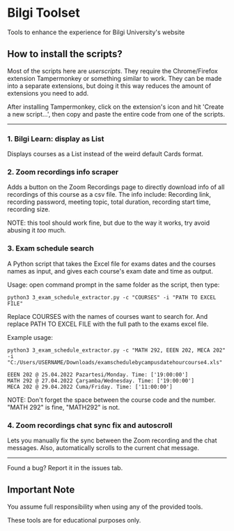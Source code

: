 # Bilgi Toolset

Tools to enhance the experience for Bilgi University's website

## How to install the scripts?
Most of the scripts here are _userscripts_. They require the Chrome/Firefox extension Tampermonkey or something similar to work. They can be made into a separate extensions, but doing it this way reduces the amount of extensions you need to add.

After installing Tampermonkey, click on the extension's icon and hit 'Create a new script...', then copy and paste the entire code from one of the scripts.

***

### 1. Bilgi Learn: display as List

Displays courses as a List instead of the weird default Cards format.

### 2. Zoom recordings info scraper

Adds a button on the Zoom Recordings page to directly download info of all recordings of this course as a csv file.
The info include: Recording link, recording password, meeting topic, total duration, recording start time, recording size.

NOTE: this tool should work fine, but due to the way it works, try avoid abusing it _too_ much.

### 3. Exam schedule search

A Python script that takes the Excel file for exams dates and the courses names as input, and gives each course's exam date and time as output.

Usage: open command prompt in the same folder as the script, then type:
```
python3 3_exam_schedule_extractor.py -c "COURSES" -i "PATH TO EXCEL FILE"
```
Replace COURSES with the names of courses want to search for. And replace PATH TO EXCEL FILE with the full path to the exams excel file.

Example usage:
```
python3 3_exam_schedule_extractor.py -c "MATH 292, EEEN 202, MECA 202" -i "C:/Users/USERNAME/Downloads/examschedulebycampusdatehourcourse4.xls"

EEEN 202 @ 25.04.2022 Pazartesi/Monday. Time: ['19:00:00']
MATH 292 @ 27.04.2022 Çarşamba/Wednesday. Time: ['19:00:00']
MECA 202 @ 29.04.2022 Cuma/Friday. Time: ['11:00:00']
```

NOTE: Don't forget the space between the course code and the number. "MATH 292" is fine, "MATH292" is not.

### 4. Zoom recordings chat sync fix and autoscroll

Lets you manually fix the sync between the Zoom recording and the chat messages.
Also, automatically scrolls to the current chat message.

***
Found a bug? Report it in the issues tab.

## Important Note

You assume full responsibility when using any of the provided tools.

These tools are for educational purposes only.
